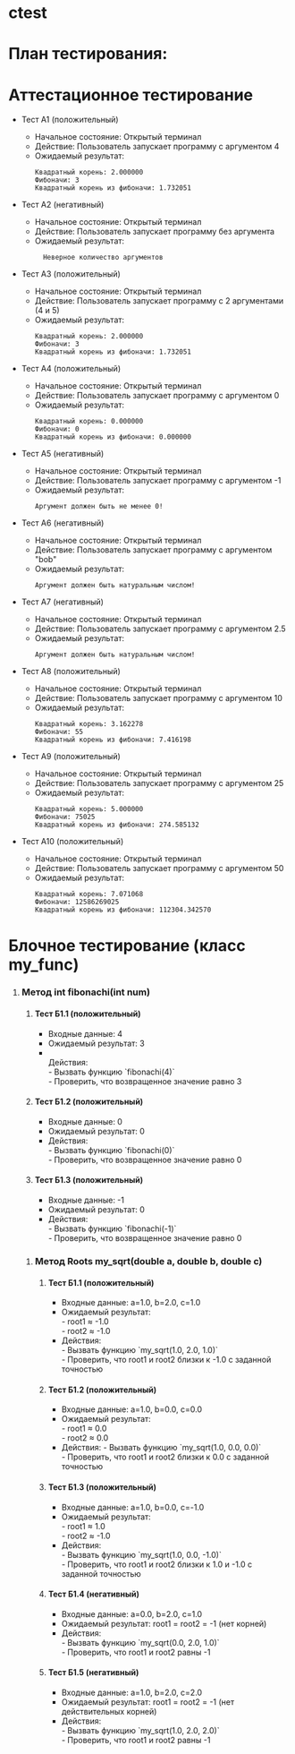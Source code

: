 # ctest
# План тестирования:

# Аттестационное тестирование

  - Тест А1 (положительный)
    - Начальное состояние: Открытый терминал
    - Действие: Пользователь запускает программу с аргументом 4
    - Ожидаемый результат:
        ```            
      	Квадратный корень: 2.000000
      	Фибоначи: 3
      	Квадратный корень из фибоначи: 1.732051
        ```               

  - Тест А2 (негативный)
    - Начальное состояние: Открытый терминал
    - Действие: Пользователь запускает программу без аргумента
    - Ожидаемый результат: 
      ```                  
     	Неверное количество аргументов
      ```                         

  - Тест А3 (положительный)
    - Начальное состояние: Открытый терминал
    - Действие: Пользователь запускает программу с 2 аргументами (4 и 5)
    - Ожидаемый результат: 
        ```                     
      	Квадратный корень: 2.000000
      	Фибоначи: 3
      	Квадратный корень из фибоначи: 1.732051
        ```                      

  - Тест А4 (положительный)
    - Начальное состояние: Открытый терминал
    - Действие: Пользователь запускает программу с аргументом 0
    - Ожидаемый результат: 
        ```                           
      	Квадратный корень: 0.000000
      	Фибоначи: 0
      	Квадратный корень из фибоначи: 0.000000
        ```                           

  - Тест А5 (негативный)
    - Начальное состояние: Открытый терминал
    - Действие: Пользователь запускает программу с аргументом -1
    - Ожидаемый результат: 
        ```                            
      	Аргумент должен быть не менее 0!
        ```                     

  - Тест А6 (негативный)
    - Начальное состояние: Открытый терминал
    - Действие: Пользователь запускает программу с аргументом "bob"
    - Ожидаемый результат: 
        ```                       
      	Аргумент должен быть натуральным числом!
        ```                     

  - Тест А7 (негативный)
    - Начальное состояние: Открытый терминал
    - Действие: Пользователь запускает программу с аргументом 2.5
    - Ожидаемый результат: 
        ```                       
      	Аргумент должен быть натуральным числом!
        ```                     

  - Тест А8 (положительный)
    - Начальное состояние: Открытый терминал
    - Действие: Пользователь запускает программу с аргументом 10
    - Ожидаемый результат: 
        ```                       
      	Квадратный корень: 3.162278
      	Фибоначи: 55
      	Квадратный корень из фибоначи: 7.416198
        ```                     

  - Тест А9 (положительный)
    - Начальное состояние: Открытый терминал
    - Действие: Пользователь запускает программу с аргументом 25
    - Ожидаемый результат: 
        ```                       
      	Квадратный корень: 5.000000
      	Фибоначи: 75025
      	Квадратный корень из фибоначи: 274.585132
        ```                     

  - Тест А10 (положительный)
    - Начальное состояние: Открытый терминал
    - Действие: Пользователь запускает программу с аргументом 50
    - Ожидаемый результат: 
        ```                       
      	Квадратный корень: 7.071068
      	Фибоначи: 12586269025
      	Квадратный корень из фибоначи: 112304.342570
        ```                     

# Блочное тестирование (класс my_func)
<ol>
  <li>
    <h3>Метод int fibonachi(int num)</h3>
    <ol>
    	<li>
    	  <h4>Тест Б1.1 (положительный)</h4>
    	  <ul>
    	    <li>Входные данные: 4</li>
    	    <li>Ожидаемый результат: 3</li>
    	    <li></br>
            Действия:</br>
    	        - Вызвать функцию `fibonachi(4)`</br>
    	        - Проверить, что возвращенное значение равно 3</br>
    	    </li>
    	  </ul>
    	</li>
    	<li>
    	  <h4>Тест Б1.2 (положительный)</h4>
    	  <ul>
    	    <li>Входные данные: 0</li>
    	    <li>Ожидаемый результат: 0</li>
    	    <li>Действия:</br>
    	        - Вызвать функцию `fibonachi(0)`</br>
    	        - Проверить, что возвращенное значение равно 0</br>
    	    </li>
    	  </ul>
    	</li>
    	<li>
    	  <h4>Тест Б1.3 (положительный)</h4>
    	  <ul>
    	    <li>Входные данные: -1</li>
    	    <li>Ожидаемый результат: 0</li>
    	    <li>Действия:</br>
    	        - Вызвать функцию `fibonachi(-1)`</br>
    	        - Проверить, что возвращенное значение равно 0</br>
    	    </li>
    	  </ul>
    	</li>
  </li>
</ol>
<ol>
  <li>
    <h3>Метод Roots my_sqrt(double a, double b, double c)</h3>
    <ol>
    	<li>
    	  <h4>Тест Б1.1 (положительный)</h4>
    	  <ul>
    	    <li>Входные данные: a=1.0, b=2.0, c=1.0</li>
    	    <li>Ожидаемый результат: </br>
    	    	- root1 ≈ -1.0</br>
    	    	- root2 ≈ -1.0</br>
    	    </li>
    	    <li>Действия:</br>
    	        - Вызвать функцию `my_sqrt(1.0, 2.0, 1.0)`</br>
    	        - Проверить, что root1 и root2 близки к -1.0 с заданной точностью</br>
    	    </li>
    	  </ul>
    	</li>
    	<li>
    	  <h4>Тест Б1.2 (положительный)</h4>
    	  <ul>
    	    <li>Входные данные: a=1.0, b=0.0, c=0.0</li>
    	    <li>Ожидаемый результат: </br>
    	    	- root1 ≈ 0.0</br>
    	    	- root2 ≈ 0.0</br>
    	    </li>
    	    <li>Действия:
    	        - Вызвать функцию `my_sqrt(1.0, 0.0, 0.0)`</br>
    	        - Проверить, что root1 и root2 близки к 0.0 с заданной точностью</br>
    	    </li>
    	  </ul>
    	</li>
    	<li>
    	  <h4>Тест Б1.3 (положительный)</h4>
    	  <ul>
    	    <li>Входные данные: a=1.0, b=0.0, c=-1.0</li>
    	    <li>Ожидаемый результат:</br> 
    	    	- root1 ≈ 1.0</br>
    	    	- root2 ≈ -1.0</br>
    	    </li>
    	    <li>Действия:</br>
    	        - Вызвать функцию `my_sqrt(1.0, 0.0, -1.0)`</br>
    	        - Проверить, что root1 и root2 близки к 1.0 и -1.0 с заданной точностью</br>
    	    </li>
    	  </ul>
    	</li>
    	<li>
    	  <h4>Тест Б1.4 (негативный)</h4>
    	  <ul>
    	    <li>Входные данные: a=0.0, b=2.0, c=1.0</li>
    	    <li>Ожидаемый результат: root1 = root2 = -1 (нет корней)</li>
    	    <li>Действия:</br>
    	        - Вызвать функцию `my_sqrt(0.0, 2.0, 1.0)`</br>
    	        - Проверить, что root1 и root2 равны -1</br>
    	    </li>
    	  </ul>
    	</li>
    	<li>
    	  <h4>Тест Б1.5 (негативный)</h4>
    	  <ul>
    	    <li>Входные данные: a=1.0, b=2.0, c=2.0</li>
    	    <li>Ожидаемый результат: root1 = root2 = -1 (нет действительных корней)</li>
    	    <li>Действия:</br>
    	        - Вызвать функцию `my_sqrt(1.0, 2.0, 2.0)`</br>
    	        - Проверить, что root1 и root2 равны -1</br>
    	    </li>
    	  </ul>
    	</li>
    </ol>
  </li>

</ol>
